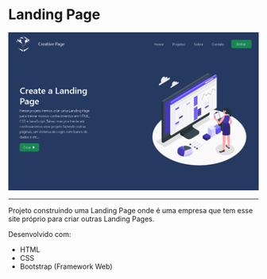 # Landing Page

![landing-page](assets/img/landing-Page.png)

----

Projeto construindo uma Landing Page onde é uma empresa que tem esse site próprio para criar outras Landing Pages. 

Desenvolvido com: 

- HTML
- CSS
- Bootstrap (Framework Web)